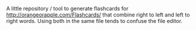 A little repository / tool to generate flashcards
for http://orangeorapple.com/Flashcards/ that combine right to left and left to right words.  Using both in the same file tends to confuse the file editor.
